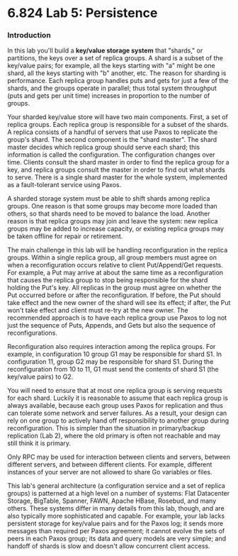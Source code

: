 # 6.824 Lab 5: Persistence

### Introduction

In this lab you'll build a **key/value storage system** that "shards," or partitions, the keys over a set of replica groups. A shard is a subset of the key/value pairs; for example, all the keys starting with "a" might be one shard, all the keys starting with "b" another, etc. The reason for sharding is performance. Each replica group handles puts and gets for just a few of the shards, and the groups operate in parallel; thus total system throughput (puts and gets per unit time) increases in proportion to the number of groups.

Your sharded key/value store will have two main components. First, a set of replica groups. Each replica group is responsible for a subset of the shards. A replica consists of a handful of servers that use Paxos to replicate the group's shard. The second component is the "shard master". The shard master decides which replica group should serve each shard; this information is called the configuration. The configuration changes over time. Clients consult the shard master in order to find the replica group for a key, and replica groups consult the master in order to find out what shards to serve. There is a single shard master for the whole system, implemented as a fault-tolerant service using Paxos.

A sharded storage system must be able to shift shards among replica groups. One reason is that some groups may become more loaded than others, so that shards need to be moved to balance the load. Another reason is that replica groups may join and leave the system: new replica groups may be added to increase capacity, or existing replica groups may be taken offline for repair or retirement.

The main challenge in this lab will be handling reconfiguration in the replica groups. Within a single replica group, all group members must agree on when a reconfiguration occurs relative to client Put/Append/Get requests. For example, a Put may arrive at about the same time as a reconfiguration that causes the replica group to stop being responsible for the shard holding the Put's key. All replicas in the group must agree on whether the Put occurred before or after the reconfiguration. If before, the Put should take effect and the new owner of the shard will see its effect; if after, the Put won't take effect and client must re-try at the new owner. The recommended approach is to have each replica group use Paxos to log not just the sequence of Puts, Appends, and Gets but also the sequence of reconfigurations.

Reconfiguration also requires interaction among the replica groups. For example, in configuration 10 group G1 may be responsible for shard S1. In configuration 11, group G2 may be responsible for shard S1. During the reconfiguration from 10 to 11, G1 must send the contents of shard S1 (the key/value pairs) to G2.

You will need to ensure that at most one replica group is serving requests for each shard. Luckily it is reasonable to assume that each replica group is always available, because each group uses Paxos for replication and thus can tolerate some network and server failures. As a result, your design can rely on one group to actively hand off responsibility to another group during reconfiguration. This is simpler than the situation in primary/backup replication (Lab 2), where the old primary is often not reachable and may still think it is primary.

Only RPC may be used for interaction between clients and servers, between different servers, and between different clients. For example, different instances of your server are not allowed to share Go variables or files.

This lab's general architecture (a configuration service and a set of replica groups) is patterned at a high level on a number of systems: Flat Datacenter Storage, BigTable, Spanner, FAWN, Apache HBase, Rosebud, and many others. These systems differ in many details from this lab, though, and are also typically more sophisticated and capable. For example, your lab lacks persistent storage for key/value pairs and for the Paxos log; it sends more messages than required per Paxos agreement; it cannot evolve the sets of peers in each Paxos group; its data and query models are very simple; and handoff of shards is slow and doesn't allow concurrent client access.